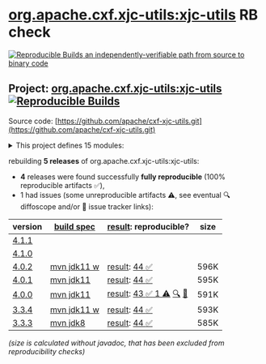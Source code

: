 [org.apache.cxf.xjc-utils:xjc-utils](https://central.sonatype.com/artifact/org.apache.cxf.xjc-utils/xjc-utils/versions) RB check
=======

[![Reproducible Builds](https://reproducible-builds.org/images/logos/rb.svg) an independently-verifiable path from source to binary code](https://reproducible-builds.org/)

## Project: [org.apache.cxf.xjc-utils:xjc-utils](https://central.sonatype.com/artifact/org.apache.cxf.xjc-utils/xjc-utils/versions) [![Reproducible Builds](https://img.shields.io/endpoint?url=https://raw.githubusercontent.com/jvm-repo-rebuild/reproducible-central/master/content/org/apache/cxf/xjc-utils/badge.json)](https://github.com/jvm-repo-rebuild/reproducible-central/blob/master/content/org/apache/cxf/xjc-utils/README.md)

Source code: [https://github.com/apache/cxf-xjc-utils.git](https://github.com/apache/cxf-xjc-utils.git)

<details><summary>This project defines 15 modules:</summary>

* [org.apache.cxf.xjc-utils:cxf-xjc-runtime](https://central.sonatype.com/artifact/org.apache.cxf.xjc-utils/cxf-xjc-runtime/overview)
* [org.apache.cxf.xjc-utils:xjc-utils](https://central.sonatype.com/artifact/org.apache.cxf.xjc-utils/xjc-utils/overview)
* [org.apache.cxf.xjcplugins.tests:cxf-xjc-boolean-test](https://central.sonatype.com/artifact/org.apache.cxf.xjcplugins.tests/cxf-xjc-boolean-test/overview)
* [org.apache.cxf.xjcplugins.tests:cxf-xjc-dv-test](https://central.sonatype.com/artifact/org.apache.cxf.xjcplugins.tests/cxf-xjc-dv-test/overview)
* [org.apache.cxf.xjcplugins.tests:cxf-xjc-ts-test](https://central.sonatype.com/artifact/org.apache.cxf.xjcplugins.tests/cxf-xjc-ts-test/overview)
* [org.apache.cxf.xjcplugins.tests:cxf-xjc-wsdlextension-test](https://central.sonatype.com/artifact/org.apache.cxf.xjcplugins.tests/cxf-xjc-wsdlextension-test/overview)
* [org.apache.cxf.xjcplugins:cxf-xjc-boolean](https://central.sonatype.com/artifact/org.apache.cxf.xjcplugins/cxf-xjc-boolean/overview)
* [org.apache.cxf.xjcplugins:cxf-xjc-bug671](https://central.sonatype.com/artifact/org.apache.cxf.xjcplugins/cxf-xjc-bug671/overview)
* [org.apache.cxf.xjcplugins:cxf-xjc-bug986](https://central.sonatype.com/artifact/org.apache.cxf.xjcplugins/cxf-xjc-bug986/overview)
* [org.apache.cxf.xjcplugins:cxf-xjc-dv](https://central.sonatype.com/artifact/org.apache.cxf.xjcplugins/cxf-xjc-dv/overview)
* [org.apache.cxf.xjcplugins:cxf-xjc-javadoc](https://central.sonatype.com/artifact/org.apache.cxf.xjcplugins/cxf-xjc-javadoc/overview)
* [org.apache.cxf.xjcplugins:cxf-xjc-pl](https://central.sonatype.com/artifact/org.apache.cxf.xjcplugins/cxf-xjc-pl/overview)
* [org.apache.cxf.xjcplugins:cxf-xjc-ts](https://central.sonatype.com/artifact/org.apache.cxf.xjcplugins/cxf-xjc-ts/overview)
* [org.apache.cxf.xjcplugins:cxf-xjc-wsdlextension](https://central.sonatype.com/artifact/org.apache.cxf.xjcplugins/cxf-xjc-wsdlextension/overview)
* [org.apache.cxf:cxf-xjc-plugin](https://central.sonatype.com/artifact/org.apache.cxf/cxf-xjc-plugin/overview)
</details>

rebuilding **5 releases** of org.apache.cxf.xjc-utils:xjc-utils:
- **4** releases were found successfully **fully reproducible** (100% reproducible artifacts :white_check_mark:),
- 1 had issues (some unreproducible artifacts :warning:, see eventual :mag: diffoscope and/or :memo: issue tracker links):

| version | [build spec](/BUILDSPEC.md) | [result](https://reproducible-builds.org/docs/jvm/): reproducible? | size |
| -- | --------- | ------ | -- |
| [4.1.1](https://central.sonatype.com/artifact/org.apache.cxf.xjc-utils/xjc-utils/4.1.1/pom) | | | |
| [4.1.0](https://central.sonatype.com/artifact/org.apache.cxf.xjc-utils/xjc-utils/4.1.0/pom) | | | |
| [4.0.2](https://central.sonatype.com/artifact/org.apache.cxf.xjc-utils/xjc-utils/4.0.2/pom) | [mvn jdk11 w](xjc-utils-4.0.2.buildspec) | [result](xjc-utils-4.0.2.buildinfo): [44 :white_check_mark: ](xjc-utils-4.0.2.buildcompare) | 596K |
| [4.0.1](https://central.sonatype.com/artifact/org.apache.cxf.xjc-utils/xjc-utils/4.0.1/pom) | [mvn jdk11](xjc-utils-4.0.1.buildspec) | [result](xjc-utils-4.0.1.buildinfo): [44 :white_check_mark: ](xjc-utils-4.0.1.buildcompare) | 595K |
| [4.0.0](https://central.sonatype.com/artifact/org.apache.cxf.xjc-utils/xjc-utils/4.0.0/pom) | [mvn jdk11](xjc-utils-4.0.0.buildspec) | [result](xjc-utils-4.0.0.buildinfo): [43 :white_check_mark:  1 :warning:](xjc-utils-4.0.0.buildcompare) [:mag:](xjc-utils-4.0.0.diffoscope) [:memo:](https://github.com/apache/cxf-xjc-utils/pull/73) | 591K |
| [3.3.4](https://central.sonatype.com/artifact/org.apache.cxf.xjc-utils/xjc-utils/3.3.4/pom) | [mvn jdk11 w](xjc-utils-3.3.4.buildspec) | [result](xjc-utils-3.3.4.buildinfo): [44 :white_check_mark: ](xjc-utils-3.3.4.buildcompare) | 593K |
| [3.3.3](https://central.sonatype.com/artifact/org.apache.cxf.xjc-utils/xjc-utils/3.3.3/pom) | [mvn jdk8](xjc-utils-3.3.3.buildspec) | [result](xjc-utils-3.3.3.buildinfo): [44 :white_check_mark: ](xjc-utils-3.3.3.buildcompare) | 585K |

<i>(size is calculated without javadoc, that has been excluded from reproducibility checks)</i>
